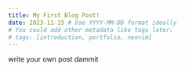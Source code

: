 ```yaml
---
title: My First Blog Post!
date: 2023-11-15 # Use YYYY-MM-DD format ideally
# You could add other metadata like tags later:
# tags: [introduction, portfolio, neovim]
---
```



write your own post dammit

